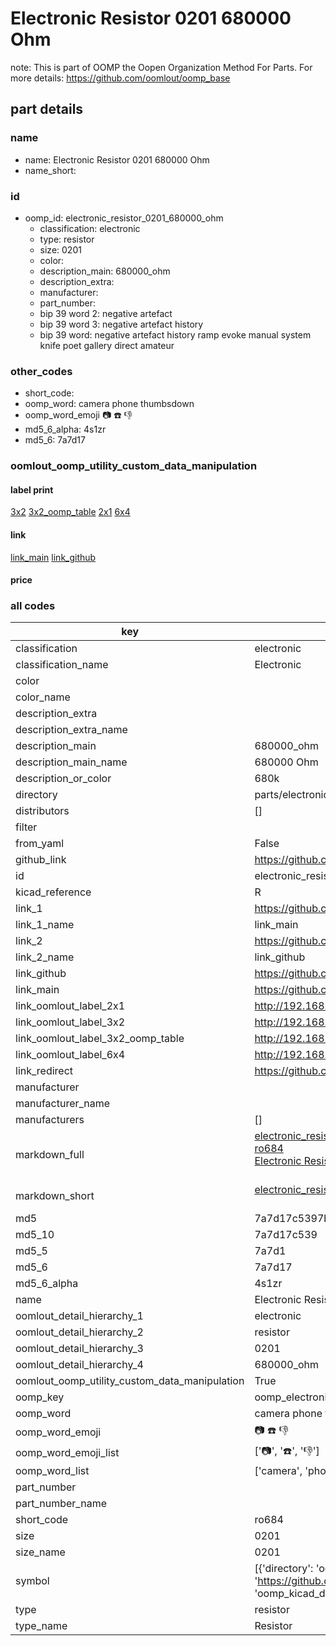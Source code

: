 # Electronic Resistor 0201 680000 Ohm  

note: This is part of OOMP the Oopen Organization Method For Parts. For more details: https://github.com/oomlout/oomp_base

##  part details
  







### name
* name: Electronic Resistor 0201 680000 Ohm
* name_short: 
### id
* oomp_id: electronic_resistor_0201_680000_ohm
  * classification: electronic
  * type: resistor
  * size: 0201
  * color: 
  * description_main: 680000_ohm
  * description_extra: 
  * manufacturer: 
  * part_number: 
  * bip 39 word 2: negative artefact
  * bip 39 word 3: negative artefact history
  * bip 39 word: negative artefact history ramp evoke manual system knife poet gallery direct amateur

### other_codes
* short_code: 
* oomp_word: camera phone thumbsdown
* oomp_word_emoji :camera: :phone: :thumbsdown:
* md5_6_alpha: 4s1zr
* md5_6: 7a7d17






### oomlout_oomp_utility_custom_data_manipulation
#### label print
[3x2](http://192.168.1.245:1112/?label=oomp%204s1zr)
[3x2_oomp_table](http://192.168.1.108:1112/?label=oomp%204s1zr)
[2x1](http://192.168.1.242:1112/?label=oomp%204s1zr)
[6x4](http://192.168.1.55:1112/?label=oomp%204s1zr)    

#### link

[link_main](https://github.com/oomlout/oomlout_oomp_version_1_messy/tree/main/parts/electronic_resistor_0201_680000_ohm) [link_github](https://github.com/oomlout/oomlout_oomp_version_1_messy/tree/main/parts/electronic_resistor_0201_680000_ohm)                             

#### price







### all codes 
| key | value |  
| --- | --- |  
| classification | electronic |  
| classification_name | Electronic |  
| color |  |  
| color_name |  |  
| description_extra |  |  
| description_extra_name |  |  
| description_main | 680000_ohm |  
| description_main_name | 680000 Ohm |  
| description_or_color | 680k |  
| directory | parts/electronic_resistor_0201_680000_ohm |  
| distributors | [] |  
| filter |  |  
| from_yaml | False |  
| github_link | https://github.com/oomlout/oomlout_oomp_part_src/tree/main/parts/electronic_resistor_0201_680000_ohm |  
| id | electronic_resistor_0201_680000_ohm |  
| kicad_reference | R |  
| link_1 | https://github.com/oomlout/oomlout_oomp_version_1_messy/tree/main/parts/electronic_resistor_0201_680000_ohm |  
| link_1_name | link_main |  
| link_2 | https://github.com/oomlout/oomlout_oomp_version_1_messy/tree/main/parts/electronic_resistor_0201_680000_ohm |  
| link_2_name | link_github |  
| link_github | https://github.com/oomlout/oomlout_oomp_version_1_messy/tree/main/parts/electronic_resistor_0201_680000_ohm |  
| link_main | https://github.com/oomlout/oomlout_oomp_version_1_messy/tree/main/parts/electronic_resistor_0201_680000_ohm |  
| link_oomlout_label_2x1 | http://192.168.1.242:1112/?label=oomp%204s1zr |  
| link_oomlout_label_3x2 | http://192.168.1.245:1112/?label=oomp%204s1zr |  
| link_oomlout_label_3x2_oomp_table | http://192.168.1.108:1112/?label=oomp%204s1zr |  
| link_oomlout_label_6x4 | http://192.168.1.55:1112/?label=oomp%204s1zr |  
| link_redirect | https://github.com/oomlout/oomlout_oomp_version_1_messy/tree/main/parts/electronic_resistor_0201_680000_ohm |  
| manufacturer |  |  
| manufacturer_name |  |  
| manufacturers | [] |  
| markdown_full | [electronic_resistor_0201_680000_ohm](none)<br>[ro684](none)<br>[Electronic Resistor 0201 680000 Ohm](none)<br><br> |  
| markdown_short | [electronic_resistor_0201_680000_ohm](none)<br><br> |  
| md5 | 7a7d17c5397bbb9a1da70b16d8433c9f |  
| md5_10 | 7a7d17c539 |  
| md5_5 | 7a7d1 |  
| md5_6 | 7a7d17 |  
| md5_6_alpha | 4s1zr |  
| name | Electronic Resistor 0201 680000 Ohm |  
| oomlout_detail_hierarchy_1 | electronic |  
| oomlout_detail_hierarchy_2 | resistor |  
| oomlout_detail_hierarchy_3 | 0201 |  
| oomlout_detail_hierarchy_4 | 680000_ohm |  
| oomlout_oomp_utility_custom_data_manipulation | True |  
| oomp_key | oomp_electronic_resistor_0201_680000_ohm |  
| oomp_word | camera phone thumbsdown |  
| oomp_word_emoji | :camera: :phone: :thumbsdown: |  
| oomp_word_emoji_list | [':camera:', ':phone:', ':thumbsdown:'] |  
| oomp_word_list | ['camera', 'phone', 'thumbsdown'] |  
| part_number |  |  
| part_number_name |  |  
| short_code | ro684 |  
| size | 0201 |  
| size_name | 0201 |  
| symbol | [{'directory': 'oomlout_oomp_symbol_bot/symbols/kicad_device_r//working/working.kicad_sym', 'index': 0, 'link': 'https://github.com/oomlout/oomlout_oomp_symbol_bot/tree/main/symbols/kicad_device_r', 'oomp_key': 'oomp_kicad_device_r'}] |  
| type | resistor |  
| type_name | Resistor |  
